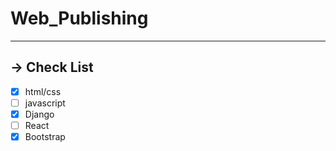 # Web_Publishing
-----

## &rarr; Check List
- [x] html/css
- [ ] javascript
- [x] Django
- [ ] React
- [x] Bootstrap